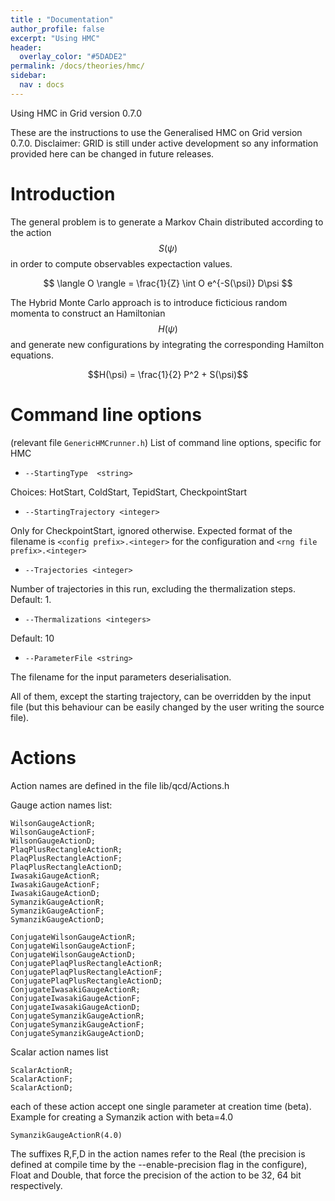```yaml
---
title : "Documentation"
author_profile: false
excerpt: "Using HMC"
header:
  overlay_color: "#5DADE2"
permalink: /docs/theories/hmc/
sidebar:
  nav : docs
---
```


Using HMC in Grid version 0.7.0

These are the instructions to use the Generalised HMC on Grid version 0.7.0.
Disclaimer: GRID is still under active development so any information provided here can be changed in future releases.

Introduction
=======

The general problem is to generate a Markov Chain distributed according to the action $$S(\psi)$$ in order to compute observables expectaction values.

$$ \langle O \rangle = \frac{1}{Z} \int O e^{-S(\psi)} D\psi $$ 

The Hybrid Monte Carlo approach is to introduce ficticious random momenta to construct an Hamiltonian $$H(\psi)$$ and generate 
new configurations by integrating the corresponding Hamilton equations.

$$H(\psi) = \frac{1}{2} P^2 + S(\psi)$$


Command line options
====================

(relevant file `GenericHMCrunner.h`)
List of command line options, specific for HMC

* ```--StartingType  <string>```  

Choices: HotStart, ColdStart, TepidStart, CheckpointStart

* ```--StartingTrajectory <integer>```

Only for CheckpointStart, ignored otherwise. 
Expected format of the filename is ```<config prefix>.<integer>``` for the configuration and ```<rng file prefix>.<integer>```

* ```--Trajectories <integer>```

Number of trajectories in this run, excluding the thermalization steps. Default: 1.

* ```--Thermalizations <integers>```

Default: 10

* ```--ParameterFile <string>```

The filename for the input parameters deserialisation.

All of them, except the starting trajectory, can be overridden by the input file (but this behaviour can be easily changed by the user writing the source file).

Actions
======

Action names are defined in the file
lib/qcd/Actions.h

Gauge action names list:

```
WilsonGaugeActionR;
WilsonGaugeActionF;
WilsonGaugeActionD;
PlaqPlusRectangleActionR;
PlaqPlusRectangleActionF;
PlaqPlusRectangleActionD;
IwasakiGaugeActionR;
IwasakiGaugeActionF;
IwasakiGaugeActionD;
SymanzikGaugeActionR;
SymanzikGaugeActionF;
SymanzikGaugeActionD;

ConjugateWilsonGaugeActionR;
ConjugateWilsonGaugeActionF;
ConjugateWilsonGaugeActionD;
ConjugatePlaqPlusRectangleActionR;
ConjugatePlaqPlusRectangleActionF;
ConjugatePlaqPlusRectangleActionD;
ConjugateIwasakiGaugeActionR;
ConjugateIwasakiGaugeActionF;
ConjugateIwasakiGaugeActionD;
ConjugateSymanzikGaugeActionR;
ConjugateSymanzikGaugeActionF;
ConjugateSymanzikGaugeActionD;
```

Scalar action names list

```
ScalarActionR;
ScalarActionF;
ScalarActionD;
```

each of these action accept one single parameter at creation time (beta).
Example for creating a Symanzik action with beta=4.0

	SymanzikGaugeActionR(4.0)

The suffixes R,F,D in the action names refer to the Real
(the precision is defined at compile time by the --enable-precision flag in the configure),
Float and Double, that force the precision of the action to be 32, 64 bit respectively.




